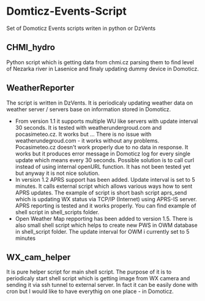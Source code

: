 # Domticz-Events-Script
Set of Domoticz Events scripts writen in python or DzVents

## CHMI_hydro 
Python script which is getting data from chmi.cz parsing them to find level of Nezarka river in Lasenice and finaly updating dummy device in Domoticz.
## WeatherReporter
The script is written in DzVents. It is periodicaly updating weather data on weather server / servers base on information stored in Domoticz. 
* From version 1.1 it supports multiple WU like servers with update interval 30 seconds. It is tested with weatherundergroud.com and pocasimeteo.cz. It works but ... There is no issue with weatherundegroud.com - it works without any problems. Pocasimeteo.cz doesn't work properly due to no data in response. It works but it produces error message in Domoticz log for every single update which means every 30 seconds. Possible solution is to call curl instead of using internal openURL function. It has not been tested yet but anyway it is not nice solution.
* In version 1.2 APRS support has been added. Update interval is set to 5 minutes. It calls external script which allows various ways how to sent APRS updates. The example of script is short bash script aprs_send which is updating WX status via TCP/IP (Internet) using APRS-IS server. APRS reporting is tested and it works properly. You can find example of shell script in shell_scripts folder.
* Open Weather Map repporting has been added to version 1.5. There is also small shell script which helps to create new PWS in OWM database in shell_script folder. The update interval for OWM i currently set to 5 minutes 
## WX_cam_helper
It is pure helper script for main shell script. The purpose of it is to periodicaly start shell script which is getting image from WX camera and sending it via ssh tunnel to external server. In fact it can be easily done with cron but I would like to have everythig on one place - in Domoticz.
